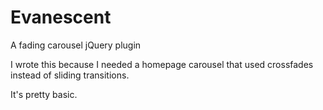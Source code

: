 Evanescent
==========

A fading carousel jQuery plugin

I wrote this because I needed a homepage carousel that used crossfades instead of sliding transitions.

It's pretty basic.

